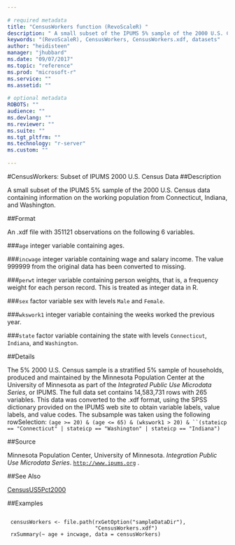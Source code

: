 ```yaml
--- 
 
# required metadata 
title: "CensusWorkers function (RevoScaleR) " 
description: " A small subset of the IPUMS 5% sample of the 2000 U.S. Census data containing information on the working population from Connecticut, Indiana, and Washington. " 
keywords: "(RevoScaleR), CensusWorkers, CensusWorkers.xdf, datasets" 
author: "heidisteen" 
manager: "jhubbard" 
ms.date: "09/07/2017" 
ms.topic: "reference" 
ms.prod: "microsoft-r" 
ms.service: "" 
ms.assetid: "" 
 
# optional metadata 
ROBOTS: "" 
audience: "" 
ms.devlang: "" 
ms.reviewer: "" 
ms.suite: "" 
ms.tgt_pltfrm: "" 
ms.technology: "r-server" 
ms.custom: "" 
 
--- 
```

 
 
 
 
 #CensusWorkers: Subset of IPUMS 2000 U.S. Census Data 
 ##Description
 
A small subset of the IPUMS 5% sample of the 2000 U.S. Census data containing
information on the working population from Connecticut, Indiana, and
Washington.
 
 
 ##Format
 
An .xdf file with 351121 observations on the following 6 variables.


###`age`
integer variable containing ages.


###`incwage`
integer variable containing wage and salary income. The value 999999 from the original data has been converted to missing.


###`perwt`
integer variable containing person weights, that is, a frequency weight for each person record. This is treated as integer data in R.


###`sex`
factor variable sex with levels `Male` and `Female`.


###`wkswork1`
integer variable containing the weeks worked the previous year.


###`state`
factor variable containing the state with levels `Connecticut`, `Indiana`, and `Washington`.



 
 
 ##Details
 
The 5% 2000 U.S. Census sample is a stratified 5% sample of households,
produced and maintained by the Minnesota Population Center at the University
of Minnesota as part of the *Integrated Public Use Microdata Series*, or
IPUMS. The full data set contains 14,583,731 rows with 265 variables. This
data was converted to the .xdf format, using  the SPSS dictionary
provided on the IPUMS web site to obtain variable labels, value labels, and
value codes. The subsample was taken using the following rowSelection:
`(age >= 20) & (age <= 65) & (wkswork1 > 20) &
``(stateicp == "Connecticut" | stateicp == "Washington" | stateicp == "Indiana")`
 
 
 ##Source
  
Minnesota Population Center, University of Minnesota.
*Integration Public Use Microdata Series*. [`http://www.ipums.org`](http://www.ipums.org)
.
 
 

 
 
 
 ##See Also
 
[CensusUS5Pct2000](CensusUS5Pct2000.md)
   
 ##Examples

 ```
   
  censusWorkers <- file.path(rxGetOption("sampleDataDir"),
                             "CensusWorkers.xdf")
  rxSummary(~ age + incwage, data = censusWorkers)
 
```
 
 
